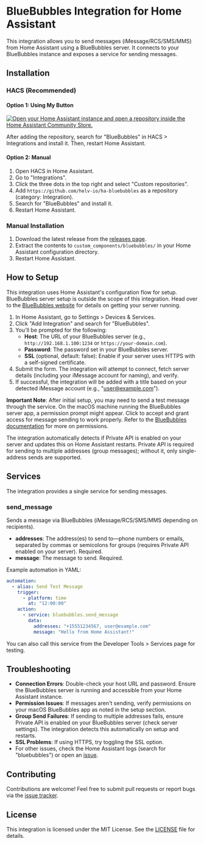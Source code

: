 # BlueBubbles Integration for Home Assistant

This integration allows you to send messages (iMessage/RCS/SMS/MMS) from Home Assistant using a BlueBubbles server. It connects to your BlueBubbles instance and exposes a service for sending messages.

## Installation

### HACS (Recommended)

#### Option 1: Using My Button

[![Open your Home Assistant instance and open a repository inside the Home Assistant Community Store.](https://my.home-assistant.io/badges/hacs_repository.svg)](https://my.home-assistant.io/redirect/hacs_repository/?owner=helv-io&repository=ha-bluebubbles&category=Integration)

After adding the repository, search for "BlueBubbles" in HACS > Integrations and install it. Then, restart Home Assistant.

#### Option 2: Manual

1. Open HACS in Home Assistant.
2. Go to "Integrations".
3. Click the three dots in the top right and select "Custom repositories".
4. Add `https://github.com/helv-io/ha-bluebubbles` as a repository (category: Integration).
5. Search for "BlueBubbles" and install it.
6. Restart Home Assistant.

### Manual Installation

1. Download the latest release from the [releases page][releases].
2. Extract the contents to `custom_components/bluebubbles/` in your Home Assistant configuration directory.
3. Restart Home Assistant.

## How to Setup

This integration uses Home Assistant's configuration flow for setup. BlueBubbles server setup is outside the scope of this integration. Head over to the [BlueBubbles website][bluebubbles-website] for details on getting your server running.

1. In Home Assistant, go to Settings > Devices & Services.
2. Click "Add Integration" and search for "BlueBubbles".
3. You'll be prompted for the following:
   - **Host**: The URL of your BlueBubbles server (e.g., `http://192.168.1.100:1234` or `https://your-domain.com`).
   - **Password**: The password set in your BlueBubbles server.
   - **SSL** (optional, default: false): Enable if your server uses HTTPS with a self-signed certificate.
4. Submit the form. The integration will attempt to connect, fetch server details (including your iMessage account for naming), and verify.
5. If successful, the integration will be added with a title based on your detected iMessage account (e.g., "user@example.com").

**Important Note**: After initial setup, you may need to send a test message through the service. On the macOS machine running the BlueBubbles server app, a permission prompt might appear. Click to accept and grant access for message sending to work properly. Refer to the [BlueBubbles documentation][bluebubbles-docs] for more on permissions.

The integration automatically detects if Private API is enabled on your server and updates this on Home Assistant restarts. Private API is required for sending to multiple addresses (group messages); without it, only single-address sends are supported.

## Services

The integration provides a single service for sending messages.

### send_message

Sends a message via BlueBubbles (iMessage/RCS/SMS/MMS depending on recipients).

- **addresses**: The address(es) to send to—phone numbers or emails, separated by commas or semicolons for groups (requires Private API enabled on your server). Required.
- **message**: The message to send. Required.

Example automation in YAML:

```yaml
automation:
  - alias: Send Test Message
    trigger:
      - platform: time
        at: "12:00:00"
    action:
      - service: bluebubbles.send_message
        data:
          addresses: "+15551234567, user@example.com"
          message: "Hello from Home Assistant!"
```

You can also call this service from the Developer Tools > Services page for testing.

## Troubleshooting

- **Connection Errors**: Double-check your host URL and password. Ensure the BlueBubbles server is running and accessible from your Home Assistant instance.
- **Permission Issues**: If messages aren't sending, verify permissions on your macOS BlueBubbles app as noted in the setup section.
- **Group Send Failures**: If sending to multiple addresses fails, ensure Private API is enabled on your BlueBubbles server (check server settings). The integration detects this automatically on setup and restarts.
- **SSL Problems**: If using HTTPS, try toggling the SSL option.
- For other issues, check the Home Assistant logs (search for "bluebubbles") or open an [issue][issue-tracker].

## Contributing

Contributions are welcome! Feel free to submit pull requests or report bugs via the [issue tracker][issue-tracker].

## License

This integration is licensed under the MIT License. See the [LICENSE][license] file for details.

[releases]: https://github.com/helv-io/ha-bluebubbles/releases
[bluebubbles-website]: https://bluebubbles.app
[bluebubbles-docs]: https://docs.bluebubbles.app
[issue-tracker]: https://github.com/helv-io/ha-bluebubbles/issues
[license]: https://github.com/helv-io/ha-bluebubbles/blob/main/LICENSE